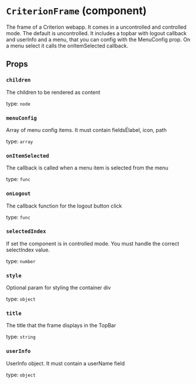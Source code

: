 `CriterionFrame` (component)
============================

The frame of a Criterion webapp. It comes in a uncontrolled and controlled mode.
The default is uncontrolled. It includes a topbar with logout callback and userInfo and
a menu, that you can config with the MenuConfig prop.
On a menu select it calls the onItemSelected callback.

Props
-----

### `children`

The children to be rendered as content

type: `node`


### `menuConfig`

Array of menu config items. It must contain fieldsÉlabel, icon, path

type: `array`


### `onItemSelected`

The callback is called when a menu item is selected from the menu

type: `func`


### `onLogout`

The callback function for the logout button click

type: `func`


### `selectedIndex`

If set the component is in controlled mode. You must handle the correct selectIndex value.

type: `number`


### `style`

Optional param for styling the container div

type: `object`


### `title`

The title that the frame displays in the TopBar

type: `string`


### `userInfo`

UserInfo object. It must contain a userName field

type: `object`

